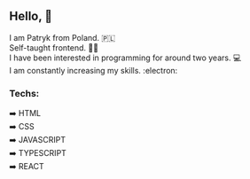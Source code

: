 ## Hello, 👋  
I am Patryk from Poland. :poland:  
Self-taught frontend.  :man_student:  
I have been interested in programming for around two years. :computer:  
I am constantly increasing my skills.  :electron:  

### Techs:
:arrow_right: HTML  
:arrow_right: CSS  
:arrow_right: JAVASCRIPT  
:arrow_right: TYPESCRIPT  
:arrow_right: REACT  
